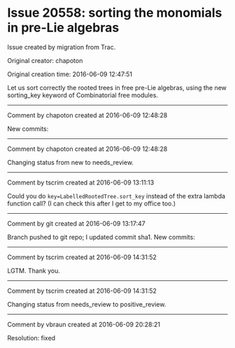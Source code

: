 # Issue 20558: sorting the monomials in pre-Lie algebras

Issue created by migration from Trac.

Original creator: chapoton

Original creation time: 2016-06-09 12:47:51

Let us sort correctly the rooted trees in free pre-Lie algebras,
using the new sorting_key keyword of Combinatorial free modules.


---

Comment by chapoton created at 2016-06-09 12:48:28

New commits:


---

Comment by chapoton created at 2016-06-09 12:48:28

Changing status from new to needs_review.


---

Comment by tscrim created at 2016-06-09 13:11:13

Could you do `key=LabelledRootedTree.sort_key` instead of the extra lambda function call? (I can check this after I get to my office too.)


---

Comment by git created at 2016-06-09 13:17:47

Branch pushed to git repo; I updated commit sha1. New commits:


---

Comment by tscrim created at 2016-06-09 14:31:52

LGTM. Thank you.


---

Comment by tscrim created at 2016-06-09 14:31:52

Changing status from needs_review to positive_review.


---

Comment by vbraun created at 2016-06-09 20:28:21

Resolution: fixed
